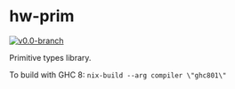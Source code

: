 # hw-prim
[![v0.0-branch](https://circleci.com/gh/haskell-works/hw-prim/tree/v0.0-branch.svg?style=svg)](https://circleci.com/gh/haskell-works/hw-prim/tree/v0.0-branch)

Primitive types library.

To build with GHC 8: `nix-build --arg compiler \"ghc801\"`
